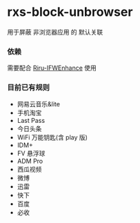 # rxs-block-unbrowser
用于屏蔽 非浏览器应用 的 默认关联

### 依赖
需要配合 [Riru-IFWEnhance](https://github.com/Kr328/Riru-IFWEnhance) 使用

### 目前已有规则
  * 网易云音乐&lite
  * 手机淘宝
  * Last Pass
  * 今日头条
  * WiFi 万能钥匙(含 play 版)
  * IDM+
  * FV 悬浮球
  * ADM Pro
  * 西瓜视频
  * 微博
  * 迅雷
  * 快下
  * 百度
  * 必收
  
